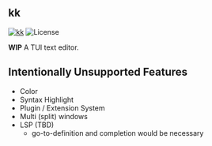 kk
--

[![kk](https://img.shields.io/crates/v/kk.svg)](https://crates.io/crates/kk)
![License](https://img.shields.io/crates/l/kk)

**WIP** A TUI text editor.

Intentionally Unsupported Features
---------------------------------

- Color
- Syntax Highlight
- Plugin / Extension System
- Multi (split) windows
- LSP (TBD)
  - go-to-definition and completion would be necessary
